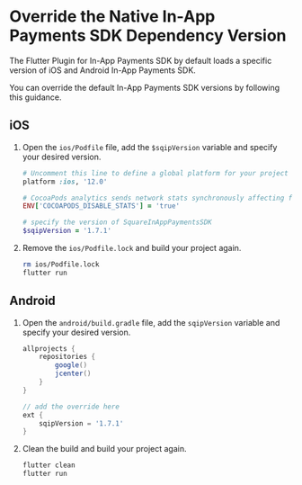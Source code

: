 # Override the Native In-App Payments SDK Dependency Version

The Flutter Plugin for In-App Payments SDK by default loads a specific version of iOS and Android
In-App Payments SDK. 

You can override the default In-App Payments SDK versions by following this guidance.

## iOS

1. Open the `ios/Podfile` file, add the `$sqipVersion` variable and specify your desired version.

    ```ruby
    # Uncomment this line to define a global platform for your project
    platform :ios, '12.0'

    # CocoaPods analytics sends network stats synchronously affecting flutter build latency.
    ENV['COCOAPODS_DISABLE_STATS'] = 'true'

    # specify the version of SquareInAppPaymentsSDK
    $sqipVersion = '1.7.1'
    ```

1. Remove the `ios/Podfile.lock` and build your project again.
    ```bash
    rm ios/Podfile.lock
    flutter run
    ```

## Android

1. Open the `android/build.gradle` file, add the `sqipVersion` variable and specify your desired version.
    ```gradle
    allprojects {
        repositories {
            google()
            jcenter()
        }
    }

    // add the override here
    ext {
        sqipVersion = '1.7.1'
    }
    ```

1. Clean the build and build your project again.
    ```bash
    flutter clean
    flutter run
    ```

